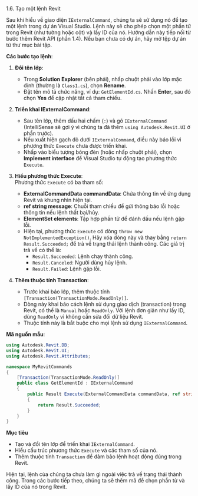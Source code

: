 1.6. Tạo một lệnh Revit  

Sau khi hiểu về giao diện `IExternalCommand`, chúng ta sẽ sử dụng nó để tạo một lệnh trong dự án Visual Studio. Lệnh này sẽ cho phép chọn một phần tử trong Revit (như tường hoặc cột) và lấy ID của nó. Hướng dẫn này tiếp nối từ bước thêm Revit API (phần 1.4). Nếu bạn chưa có dự án, hãy mở tệp dự án từ thư mục bài tập.

**Các bước tạo lệnh**:  
1. **Đổi tên lớp**:  
   - Trong **Solution Explorer** (bên phải), nhấp chuột phải vào lớp mặc định (thường là `Class1.cs`), chọn **Rename**.  
   - Đặt tên mô tả chức năng, ví dụ: `GetElementId.cs`. Nhấn **Enter**, sau đó chọn **Yes** để cập nhật tất cả tham chiếu.  

2. **Triển khai IExternalCommand**:  
   - Sau tên lớp, thêm dấu hai chấm (`:`) và gõ `IExternalCommand` (IntelliSense sẽ gợi ý vì chúng ta đã thêm `using Autodesk.Revit.UI` ở phần trước).  
   - Nếu xuất hiện gạch đỏ dưới `IExternalCommand`, điều này báo lỗi vì phương thức `Execute` chưa được triển khai.  
   - Nhấp vào biểu tượng bóng đèn (hoặc nhấp chuột phải), chọn **Implement interface** để Visual Studio tự động tạo phương thức `Execute`.  

3. **Hiểu phương thức Execute**:  
   Phương thức `Execute` có ba tham số:  
   - **ExternalCommandData commandData**: Chứa thông tin về ứng dụng Revit và khung nhìn hiện tại.  
   - **ref string message**: Chuỗi tham chiếu để gửi thông báo lỗi hoặc thông tin nếu lệnh thất bại/hủy.  
   - **ElementSet elements**: Tập hợp phần tử để đánh dấu nếu lệnh gặp lỗi.  
   - Hiện tại, phương thức `Execute` có dòng `throw new NotImplementedException()`. Hãy xóa dòng này và thay bằng `return Result.Succeeded;` để trả về trạng thái lệnh thành công. Các giá trị trả về có thể là:  
     - `Result.Succeeded`: Lệnh chạy thành công.  
     - `Result.Canceled`: Người dùng hủy lệnh.  
     - `Result.Failed`: Lệnh gặp lỗi.  

4. **Thêm thuộc tính Transaction**:  
   - Trước khai báo lớp, thêm thuộc tính `[Transaction(TransactionMode.ReadOnly)]`.  
   - Dòng này khai báo cách lệnh sử dụng giao dịch (transaction) trong Revit, có thể là `Manual` hoặc `ReadOnly`. Với lệnh đơn giản như lấy ID, dùng `ReadOnly` vì không cần sửa đổi dữ liệu Revit.  
   - Thuộc tính này là bắt buộc cho mọi lệnh sử dụng `IExternalCommand`.  

**Mã nguồn mẫu**:  
```csharp
using Autodesk.Revit.DB;
using Autodesk.Revit.UI;
using Autodesk.Revit.Attributes;

namespace MyRevitCommands
{
    [Transaction(TransactionMode.ReadOnly)]
    public class GetElementId : IExternalCommand
    {
        public Result Execute(ExternalCommandData commandData, ref string message, ElementSet elements)
        {
            return Result.Succeeded;
        }
    }
}
```

**Mục tiêu**  
- Tạo và đổi tên lớp để triển khai `IExternalCommand`.  
- Hiểu cấu trúc phương thức `Execute` và các tham số của nó.  
- Thêm thuộc tính `Transaction` để đảm bảo lệnh hoạt động đúng trong Revit.  

Hiện tại, lệnh của chúng ta chưa làm gì ngoài việc trả về trạng thái thành công. Trong các bước tiếp theo, chúng ta sẽ thêm mã để chọn phần tử và lấy ID của nó trong Revit.
